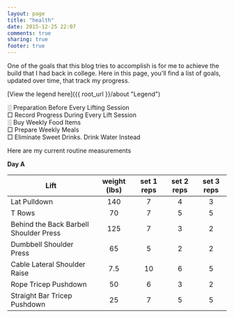 ```yaml
---
layout: page
title: "health"
date: 2015-12-25 22:07
comments: true
sharing: true
footer: true
---
```


One of the goals that this blog tries to accomplish is for me to achieve the build that I had back in college. Here in this page, you'll find a list of goals, updated over time, that track my progress.

[View the legend here]({{ root_url }}/about "Legend")

░ Preparation Before Every Lifting Session<br/>
□ Record Progress During Every Lift Session<br/>
░ Buy Weekly Food Items<br/>
□ Prepare Weekly Meals<br/>
□ Eliminate Sweet Drinks. Drink Water Instead


Here are my current routine measurements

**Day A**

| Lift                                   | weight (lbs) | set 1 reps | set 2 reps | set 3 reps |
| ---------------------------------------|:------------:|:----------:|:----------:|:----------:|
| Lat Pulldown                           | 140          | 7          | 4          | 3          |
| T Rows                                 | 70           | 7          | 5          | 5          |
| Behind the Back Barbell Shoulder Press | 125          | 7          | 3          | 2          |
| Dumbbell Shoulder Press                | 65           | 5          | 2          | 2          |
| Cable Lateral Shoulder Raise           | 7.5          | 10         | 6          | 5          |
| Rope Tricep Pushdown                   | 50           | 6          | 3          | 2          |
| Straight Bar Tricep Pushdown           | 25           | 7          | 5          | 5          | 